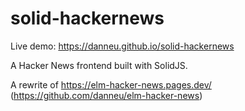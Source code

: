 # solid-hackernews

Live demo: https://danneu.github.io/solid-hackernews

A Hacker News frontend built with SolidJS.

A rewrite of https://elm-hacker-news.pages.dev/ (https://github.com/danneu/elm-hacker-news)
